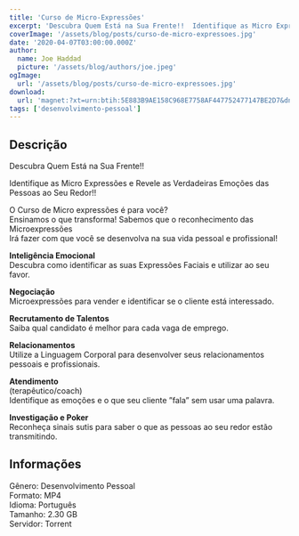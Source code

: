 ```yaml
---
title: 'Curso de Micro-Expressões'
excerpt: 'Descubra Quem Está na Sua Frente!!  Identifique as Micro Expressões e Revele as Verdadeiras Emoções das Pessoas ao Seu Redor!!  O Curso de Micro expressões é para você? Ensinamos o que transforma! Sabemos que o reconhecimento das Microexpressões Irá fazer com que você se'
coverImage: '/assets/blog/posts/curso-de-micro-expressoes.jpg'
date: '2020-04-07T03:00:00.000Z'
author:
  name: Joe Haddad
  picture: '/assets/blog/authors/joe.jpeg'
ogImage:
  url: '/assets/blog/posts/curso-de-micro-expressoes.jpg'
download:
  url: 'magnet:?xt=urn:btih:5E883B9AE158C968E7758AF447752477147BE2D7&dn=Curso%20de%20Micro%20Express%c3%b5es&tr=udp%3a%2f%2ftracker.openbittorrent.com%3a1337%2fannounce&tr=udp%3a%2f%2ftracker.opentrackr.org%3a1337%2fannounce'
tags: ['desenvolvimento-pessoal']
---
```

<h2>Descrição</h2>
<p></p><p>Descubra Quem Está na Sua Frente!!</p><p>Identifique as Micro Expressões e Revele as Verdadeiras Emoções das Pessoas ao Seu Redor!!</p><p>O Curso de Micro expressões é para você?<br/>Ensinamos o que transforma! Sabemos que o reconhecimento das Microexpressões<br/>Irá fazer com que você se desenvolva na sua vida pessoal e profissional!</p><p><strong>Inteligência Emocional</strong><br/>Descubra como identificar as suas Expressões Faciais e utilizar ao seu favor.</p><p><strong>Negociação</strong><br/>Microexpressões para vender e identificar se o cliente está interessado.</p><p><strong>Recrutamento de Talentos</strong><br/>Saiba qual candidato é melhor para cada vaga de emprego.</p><p><strong>Relacionamentos</strong><br/>Utilize a Linguagem Corporal para desenvolver seus relacionamentos pessoais e profissionais.</p><p><strong>Atendimento</strong><br/>(terapêutico/coach)<br/>Identifique as emoções e o que seu cliente ”fala” sem usar uma palavra.</p><p><strong>Investigação e Poker</strong><br/>Reconheça sinais sutis para saber o que as pessoas ao seu redor estão transmitindo.</p><h2>Informações</h2><p>Gênero: Desenvolvimento Pessoal<br/>Formato: MP4<br/>Idioma: Português<br/>Tamanho: 2.30 GB<br/>Servidor: Torrent</p>